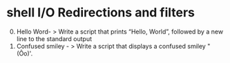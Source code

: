 # shell I/O Redirections and filters
0. Hello Word- > Write a script that prints “Hello, World”, followed by a new line to the standard output
1. Confused smiley - > Write a script that displays a confused smiley "(Ôo)'.
